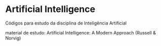 # Artificial Intelligence
Códigos para estudo da disciplina de Inteligência Artificial

material de estudo: Artificial Intelligence: A Modern Approach (Russell & Norvig)
